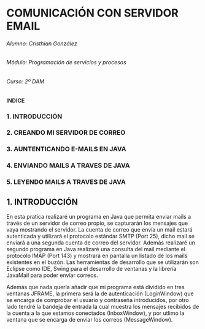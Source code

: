 # COMUNICACIÓN CON SERVIDOR EMAIL

###### Alumno: Cristhian González
###### Módulo: Programación de servicios y procesos
###### Curso: 2º DAM


#### INDICE

### 1. INTRODUCCIÓN
### 2. CREANDO MI SERVIDOR DE CORREO
### 3. AUNTENTICANDO E-MAILS EN JAVA
### 4. ENVIANDO MAILS A TRAVES DE JAVA
### 5. LEYENDO MAILS A TRAVES DE JAVA

## 1. INTRODUCCIÓN

En esta pratica realizaré un programa en Java que permita enviar mails a través de un servidor de correo propio, se capturarán los mensajes que vaya mostrando el servidor. La cuenta de correo que envía un mail estará autenticada y utilizará el protocolo estándar SMTP (Port 25), dicho mail se enviará a una segunda cuenta de correo del servidor. Además realizaré un segundo programa en Java realizaré una consulta del mail mediante el protocolo IMAP (Port 143) y mostrará en pantalla un listado de los mails existentes en el buzón. Las herramientas de desarrollo que se utilizarán son Eclipse como IDE, Swing para el desarrollo de ventanas y la librería JavaMail para poder enviar correos. 

Además que nada quería añadir que mi programa está dividido en tres ventanas JFRAME, la primera será la de autenticación (LoginWindow) que se encarga de comprobar el usuario y contraseña introducidos, por otro lado tendré la bandeja de entrada la cual muestra los mensajes recibidos de la cuenta a la que estamos conectados (InboxWindow), y por utlimo la ventana que se encarga de enviar los correos (MessageWindow). 
